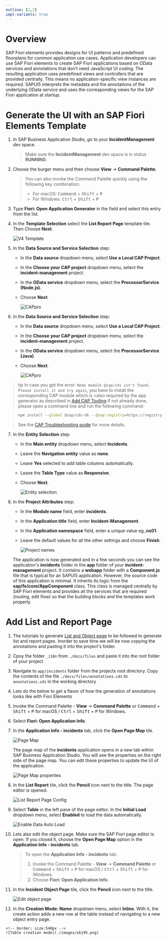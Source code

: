 ```yaml
---
outline: [2,2]
impl-variants: true
---
```


# Overview

SAP Fiori elements provides designs for UI patterns and predefined floorplans for common application use cases. Application developers can use SAP Fiori elements to create SAP Fiori applications based on OData services and annotations that don’t need JavaScript UI coding. The resulting application uses predefined views and controllers that are provided centrally. This means no application-specific view instances are required. SAPUI5 interprets the metadata and the annotations of the underlying OData service and uses the corresponding views for the SAP Fiori application at startup.

# Generate the UI with an SAP Fiori Elements Template

1. In SAP Business Application Studio, go to your **IncidentManagement** dev space.

    > Make sure the **IncidentManagement** dev space is in status **RUNNING**.

2. Choose the burger menu and then choose **View** &rarr; **Command Palette**.

    > You can also invoke the Command Palette quickly using the following key combination:
    >
    > - For macOS: <kbd>Command</kbd> + <kbd>Shift</kbd> + <kbd>P</kbd>
    > - For Windows: <kbd>Ctrl</kbd> + <kbd>Shift</kbd> + <kbd>P</kbd>

3. Type **Fiori: Open Application Generator** in the field and select this entry from the list.

4. In the **Template Selection** select the **List Report Page** template tile. Then Choose **Next**.

    <!-- border; size:540px -->
    ![V4 Template](./images/vscv4template.png)

<div class="impl node">

5. In the **Data Source and Service Selection** step:

    - In the **Data source** dropdown menu, select **Use a Local CAP Project**.

    - In the **Choose your CAP project** dropdown menu, select the **incident-management** project.

    - In the **OData service** dropdown menu, select the **ProcessorService (Node.js)**.
    
    - Choose **Next**.

        <!-- border; size:540px --> 
        ![CAPpro](./images/datasourceselection.png)

</div>

<div class="impl java">

6. In the **Data Source and Service Selection** step:

    - In the **Data source** dropdown menu, select **Use a Local CAP Project**.

    - In the **Choose your CAP project** dropdown menu, select the **incident-management** project.

    - In the **OData service** dropdown menu, select the **ProcessorService (Java)**.
    
    - Choose **Next**.

        <!-- border; size:540px --> 
        ![CAPpro](./images/datasourceselectionjava.png)

</div>

   > tip
   >In case you get the error: `Node module @sap/cds isn't found. Please install it and try again`, you have to install the corresponding CAP module which is >also required   by the app generator as described in [Add CAP Tooling](https://cap.cloud.sap/docs/tools/#command-line-interface-cli)
   > If not already done, please open a command line and run the following command:

   > ```bash
   > npm install --global @sap/cds-dk --@sap:registry=https://registry.npmjs.org/
   > ```

   >See the [CAP Troubleshooting guide](https://cap.cloud.sap/docs/advanced/troubleshooting#npm-installation) for more details.


7. In the **Entity Selection** step:

    - In the **Main entity** dropdown menu, select **Incidents**.
    - Leave the **Navigation entity** value as **none**.
    - Leave  **Yes** selected to add table columns automatically.
    - Leave the **Table Type** value as **Responsive**.   
    - Choose **Next**.

        <!-- border; size:540px --> 
        ![Entity selection](./images/entityselection.png)

8. In the **Project Attributes** step:

    - In the **Module name** field, enter **incidents**.

    - In the **Application title** field, enter **Incident-Management**.

    - In the **Application namespace** field, enter a unique value eg.,**ns01**.

    - Leave the default values for all the other settings and choose **Finish**.

        <!-- border; size:540px --> 
        ![Project names](./images/vscrfeapp.png)

    The application is now generated and in a few seconds you can see the application's **incidents** folder in the **app** folder of your **incident-management** project. It contains a **webapp** folder with a **Component.js** file that is typical for an SAPUI5 application. However, the source code of this application is minimal. It inherits its logic from the **sap/fe/core/AppComponent** class. This class is managed centrally by SAP Fiori elements and provides all the services that are required (routing, edit flow) so that the building blocks and the templates work properly.


# Add List and Report Page

1. The tutorials to generate [List and Object page](https://developers.sap.com/tutorials/add-fiori-elements-uis.html#f9446c7a-810d-4c8f-a00b-b146386dd8bd) to be followed to generate list and report pages. Inorder to save time we will be now copying the annotations and pasting it into the project's folder.

2. Cpoy the folder `_i18n` from `./docs/files` and paste it into the root folder of your project

3. Navigate to `app/incidents` folder from the projects root directory.
    Copy the contents of the file `./docs/files/annotations.cds` to `annotations.cds` in the working directory

4. Lets do the below to get a flavor of how the generation of annotations looks like with Fiori Elements

5. Invoke the Command Palette - **View** &rarr; **Command Palette** or <kbd>Command</kbd> + <kbd>Shift</kbd> + <kbd>P</kbd> for macOS / <kbd>Ctrl</kbd> + <kbd>Shift</kbd> + <kbd>P</kbd> for Windows. 

6. Select **Fiori: Open Application Info**.

7. In the **Application Info - incidents** tab, click the **Open Page Map** tile. 

    <!-- border; size:540px --> 
    ![Page Map](./images/PageMap.png)

    The page map of the **incidents** application opens in a new tab within SAP Business Application Studio. You will see the properties on the right side of the page map. You can edit these properties to update the UI of the application.

    <!-- border; size:540px --> 
    ![Page Map properties](./images/PageMap-properties.png)

8. In the **List Report** tile, click the **Pencil** icon next to the title. The page editor is opened.

    <!-- border; size:540px --> 
    ![List Report Page Config](./images/ls3.png)

9. Select **Table** in the left pane of the page editor. In the **Initial Load** dropdown menu, select **Enabled** to load the data automatically.

    <!-- border; size:540px --> 
    ![Enable Data Auto Load](./images/ls8.png)

10. Lets also edit the object page. Make sure the SAP Fiori page editor is open. If you closed it, choose the **Open Page Map** option in the **Application Info - incidents** tab.

    > To open the **Application Info - incidents** tab: 
    >
    >1. Invoke the Command Palette - **View** &rarr; **Command Palette** or <kbd>Command</kbd> + <kbd>Shift</kbd> + <kbd>P</kbd> for macOS / <kbd>Ctrl</kbd> + <kbd>Shift</kbd> + <kbd>P</kbd> for Windows. 
    >2. Choose **Fiori: Open Application Info**.

11. In the **Incident Object Page** tile, click the **Pencil** icon next to the title.

    <!-- border; size:540px --> 
    ![Edit object page](./images/obj0.png)

12.  In the **Creation Mode: Name** dropdown menu, select **Inline**. With it, the create action adds a new row at the table instead of navigating to a new object entry page.

    <!-- border; size:540px --> 
    ![Table creation mode](./images/obj95.png)